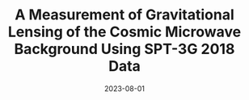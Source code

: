 ---
title: "A Measurement of Gravitational Lensing of the Cosmic Microwave Background Using SPT-3G 2018 Data"
collection: "publications"
category: "co_papers"
permalink: /publications/2023arXiv230811608P
date: 2023-08-01
venue: "arXiv e-prints"
citation: "Pan, Z., Bianchini, F., Wu, W. L. K., et al. (2023), arXiv e-prints, arXiv:2308.11608."
---